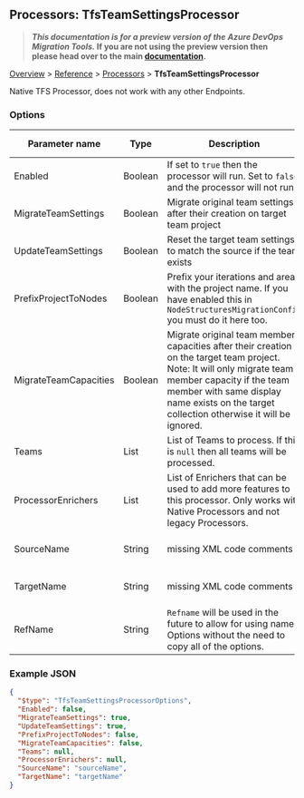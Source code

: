 ## Processors: TfsTeamSettingsProcessor

>**_This documentation is for a preview version of the Azure DevOps Migration Tools._ If you are not using the preview version then please head over to the main [documentation](https://nkdagility.github.io/azure-devops-migration-tools).**

[Overview](.././index.md) > [Reference](../index.md) > [Processors](./index.md) > **TfsTeamSettingsProcessor**

Native TFS Processor, does not work with any other Endpoints.

### Options

| Parameter name         | Type    | Description                              | Default Value                            |
|------------------------|---------|------------------------------------------|------------------------------------------|
| Enabled | Boolean | If set to `true` then the processor will run. Set to `false` and the processor will not run. | missing XML code comments |
| MigrateTeamSettings | Boolean | Migrate original team settings after their creation on target team project | false |
| UpdateTeamSettings | Boolean | Reset the target team settings to match the source if the team exists | false |
| PrefixProjectToNodes | Boolean | Prefix your iterations and areas with the project name. If you have enabled this in `NodeStructuresMigrationConfig` you must do it here too. | false |
| MigrateTeamCapacities | Boolean | Migrate original team member capacities after their creation on the target team project. Note: It will only migrate team member capacity if the team member with same display name exists on the target collection otherwise it will be ignored. | false |
| Teams | List | List of Teams to process. If this is `null` then all teams will be processed. | missing XML code comments |
| ProcessorEnrichers | List | List of Enrichers that can be used to add more features to this processor. Only works with Native Processors and not legacy Processors. | missing XML code comments |
| SourceName | String | missing XML code comments | missing XML code comments |
| TargetName | String | missing XML code comments | missing XML code comments |
| RefName | String | `Refname` will be used in the future to allow for using named Options without the need to copy all of the options. | missing XML code comments |


### Example JSON

```JSON
{
  "$type": "TfsTeamSettingsProcessorOptions",
  "Enabled": false,
  "MigrateTeamSettings": true,
  "UpdateTeamSettings": true,
  "PrefixProjectToNodes": false,
  "MigrateTeamCapacities": false,
  "Teams": null,
  "ProcessorEnrichers": null,
  "SourceName": "sourceName",
  "TargetName": "targetName"
}
```